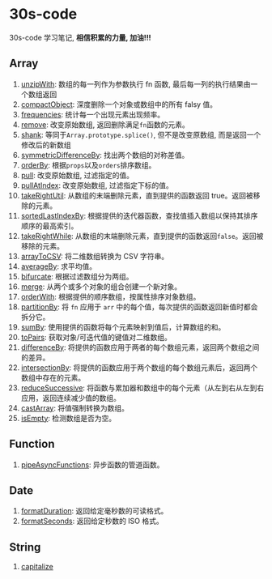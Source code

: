 # 30s-code

30s-code 学习笔记, **相信积累的力量, 加油!!!**

## Array

1. [unzipWith](https://github.com/itsuki0927/30s-code/blob/main/Js/Array/unzipWith.md): 数组的每一列作为参数执行 fn 函数, 最后每一列的执行结果由一个数组返回
2. [compactObject](https://github.com/itsuki0927/30s-code/blob/main/Js/Array/compactObject.md): 深度删除一个对象或数组中的所有 falsy 值。
3. [frequencies](https://github.com/itsuki0927/30s-code/blob/main/Js/Array/frequencies.md): 统计每一个出现元素出现频率。
4. [remove](https://github.com/itsuki0927/30s-code/blob/main/Js/Array/remove.md): 改变原始数组, 返回删除满足`fn`函数的元素。
5. [shank](https://github.com/itsuki0927/30s-code/blob/main/Js/Array/shank.md): 等同于`Array.prototype.splice()`, 但不是改变原数组, 而是返回一个修改后的新数组
6. [symmetricDifferenceBy](https://github.com/itsuki0927/30s-code/blob/main/Js/Array/symmetricDifferenceBy.md): 找出两个数组的对称差值。
7. [orderBy](https://github.com/itsuki0927/30s-code/blob/main/Js/Array/orderBy.md): 根据`props`以及`orders`排序数组。
8. [pull](https://github.com/itsuki0927/30s-code/blob/main/Js/Array/pull.md): 改变原始数组, 过滤指定的值。
9. [pullAtIndex](https://github.com/itsuki0927/30s-code/blob/main/Js/Array/pull.md): 改变原始数组, 过滤指定下标的值。
10. [takeRightUtil](https://github.com/itsuki0927/30s-code/blob/main/Js/Array/takeRightUtil.md): 从数组的末端删除元素，直到提供的函数返回 true。返回被移除的元素。
11. [sortedLastIndexBy](https://github.com/itsuki0927/30s-code/blob/main/Js/Array/sortedLastIndexBy.md): 根据提供的迭代器函数，查找值插入数组以保持其排序顺序的最高索引。
12. [takeRightWhile](https://github.com/itsuki0927/30s-code/blob/main/Js/Array/takeRightWhile.md): 从数组的末端删除元素，直到提供的函数返回`false`。返回被移除的元素。
13. [arrayToCSV](https://github.com/itsuki0927/30s-code/blob/main/Js/Array/arrayToCSV.md): 将二维数组转换为 CSV 字符串。
14. [averageBy](https://github.com/itsuki0927/30s-code/blob/main/Js/Array/averageBy.md): 求平均值。
15. [bifurcate](https://github.com/itsuki0927/30s-code/blob/main/Js/Array/bifurcate.md): 根据过滤数组分为两组。
16. [merge](https://github.com/itsuki0927/30s-code/blob/main/Js/Array/merge.md): 从两个或多个对象的组合创建一个新对象。
17. [orderWith](https://github.com/itsuki0927/30s-code/blob/main/Js/Array/orderWith.md): 根据提供的顺序数组，按属性排序对象数组。
18. [partitionBy](https://github.com/itsuki0927/30s-code/blob/main/Js/Array/partitionBy.md): 将 `fn` 应用于 `arr` 中的每个值，每次提供的函数返回新值时都会拆分它。
19. [sumBy](https://github.com/itsuki0927/30s-code/blob/main/Js/Array/sumBy.md): 使用提供的函数将每个元素映射到值后，计算数组的和。
20. [toPairs](https://github.com/itsuki0927/30s-code/blob/main/Js/Array/toPairs.md): 获取对象/可迭代值的键值对二维数组。
21. [differenceBy](https://github.com/itsuki0927/30s-code/blob/main/Js/Array/differenceBy.md): 将提供的函数应用于两者的每个数组元素，返回两个数组之间的差异。
22. [intersectionBy](https://github.com/itsuki0927/30s-code/blob/main/Js/Array/intersectionBy.md): 将提供的函数应用于两个数组的每个数组元素后，返回两个数组中存在的元素。
23. [reduceSuccessive](https://github.com/itsuki0927/30s-code/blob/main/Js/Array/reduceSuccessive.md): 将函数与累加器和数组中的每个元素（从左到右从左到右应用，返回连续减少值的数组。
24. [castArray](https://github.com/itsuki0927/30s-code/blob/main/Js/Array/castArray.md): 将值强制转换为数组。
25. [isEmpty](https://github.com/itsuki0927/30s-code/blob/main/Js/Array/isEmpty.md): 检测数组是否为空。

## Function

1. [pipeAsyncFunctions](https://github.com/itsuki0927/30s-code/blob/main/Js/Function/pipeAsyncFunctions.md): 异步函数的管道函数。

## Date

1. [formatDuration](https://github.com/itsuki0927/30s-code/blob/main/Js/Date/formatDuration.md): 返回给定毫秒数的可读格式。
2. [formatSeconds](https://github.com/itsuki0927/30s-code/blob/main/Js/Date/formatSeconds.md): 返回给定秒数的 ISO 格式。

## String

1. [capitalize](https://github.com/itsuki0927/30s-code/blob/main/Js/String/capitalize.md)
